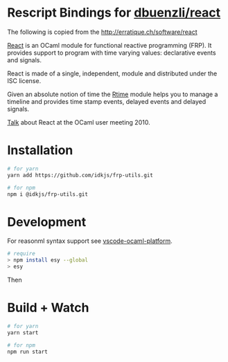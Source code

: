 # Rescript Bindings for [dbuenzli/react](https://github.com/dbuenzli/react)

The following is copied from the http://erratique.ch/software/react

[React](http://erratique.ch/software/react) is an OCaml module for functional reactive programming (FRP). It provides support to program with time varying values: declarative events and signals.

React is made of a single, independent, module and distributed under the ISC license.

Given an absolute notion of time the [Rtime](https://erratique.ch/software/rtime) module helps you to manage a timeline and provides time stamp events, delayed events and delayed signals.

[Talk](https://erratique.ch/talks/ocamlum-2010) about React at the OCaml user meeting 2010.

# Installation

```bash
# for yarn
yarn add https://github.com/idkjs/frp-utils.git

# for npm
npm i @idkjs/frp-utils.git
```
# Development

For reasonml syntax support see [vscode-ocaml-platform](https://github.com/ocamllabs/vscode-ocaml-platform).

```bash
# require
> npm install esy --global
> esy
```
Then
# Build + Watch

```bash
# for yarn
yarn start

# for npm
npm run start
```


